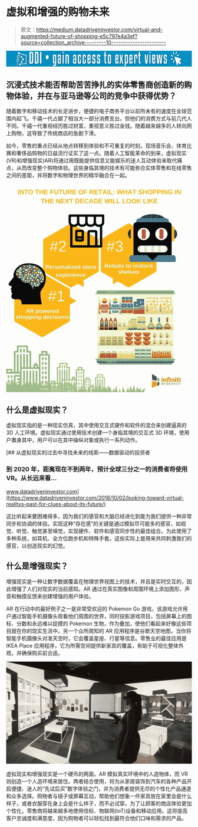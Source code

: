 # 虚拟和增强的购物未来

> 原文：<https://medium.datadriveninvestor.com/virtual-and-augmented-future-of-shopping-e5c797e4a3ef?source=collection_archive---------10----------------------->

[![](img/f9cd0e2d851f86939f05516f3fb1dbed.png)](http://www.track.datadriveninvestor.com/1B9E)

## 沉浸式技术能否帮助苦苦挣扎的实体零售商创造新的购物体验，并在与亚马逊等公司的竞争中获得优势？

随着数字和移动技术的长足进步，便捷的电子商务平台以前所未有的速度在全球范围内起飞。千禧一代占据了相当大一部分消费支出，但他们的消费方式与前几代人不同。千禧一代重视经历胜过财富，重视意义胜过金钱。随着越来越多的人转向网上购物，这导致了传统商店的急剧下滑。

如今，零售的重点已经从地点转移到体验和不可重复的时刻，现场音乐会、体育比赛和奢侈品购物的日益流行证实了这一点。随着人工智能革命的到来，虚拟现实(VR)和增强现实(AR)将通过用既能提供信息又能娱乐的迷人互动体验来取代痛点，从而改变整个购物体验。这些身临其境的技术有可能弥合实体零售和在线零售之间的差距，并将数字和物理世界的精华融合在一起。

![](img/b068e679c64ae1464c847449c4a94afa.png)

## 什么是虚拟现实？

虚拟现实指的是一种现实仿真，其中使用交互式硬件和软件的混合来创建逼真的 3D 人工环境。虚拟现实通过使用技术创建一个身临其境的交互式 3D 环境，使用户置身其中，用户可以在其中操纵对象或执行一系列动作。

[](https://www.datadriveninvestor.com/2018/10/02/looking-toward-virtual-realitys-past-for-clues-about-its-future/) [## 从虚拟现实的过去中寻找未来的线索——数据驱动的投资者

### 到 2020 年，距离现在不到两年，预计全球三分之一的消费者将使用 VR。从长远来看…

www.datadriveninvestor.com](https://www.datadriveninvestor.com/2018/10/02/looking-toward-virtual-realitys-past-for-clues-about-its-future/) 

这比听起来要困难得多，因为我们的感官和大脑已经进化到能为我们提供一种非常同步和协调的体验。实现这种“存在感”的关键是通过模拟尽可能多的感官，如视觉、听觉、触觉甚至嗅觉，实现硬件、软件和感官同步性的最佳组合。为此使用了多种系统，如耳机、全方位跑步机和特殊手套。这些实际上是用来共同刺激我们的感官，以创造现实的幻觉。

## 什么是增强现实？

增强现实是一种让数字数据覆盖在物理世界视图上的技术，并且是实时交互的，因此增强了人们对现实的当前感知。AR 通过在真实图像和周围环境上添加图形、声音和触摸反馈来创建增强的用户体验。

AR 在行动中的最好例子之一是非常受欢迎的 Pokemon Go 游戏，该游戏允许用户通过智能手机摄像头观看他们周围的世界，同时投影游戏项目，包括屏幕上的图标、分数和永远难以捉摸的 Pokemon 生物，作为叠加，使他们看起来好像这些项目就在你的现实生活中。另一个众所周知的 AR 应用程序是谷歌天空地图，当你将智能手机摄像头对准天空时，它会覆盖星座、行星等信息。零售业的最佳应用是 IKEA Place 应用程序，它为所需空间提供新家具的覆盖，有助于可视化整体外观，并确保购买前合适。

![](img/69e9b14ec5fa2fbb28193fbc25beb59c.png)

虚拟现实和增强现实是一个硬币的两面。AR 模拟真实环境中的人造物体，而 VR 则创造一个人造环境来居住。两者结合使用，将为从家居装饰到汽车的各种产品开启便捷、迷人的“先试后买”数字体验之门，并为消费者提供无尽的个性化产品通道和众多选择。购物者与镜子或屏幕互动，帮助他们想象一件家具放在家里会是什么样子，或者衣服穿在身上会是什么样子，而不必试穿。为了让顾客的商店体验更加个性化，零售商将越来越多地使用信标、物联网(IoT)设备和移动应用。这将提高客户忠诚度和满意度，因为购物者可以轻松找到最符合他们口味和需求的产品。